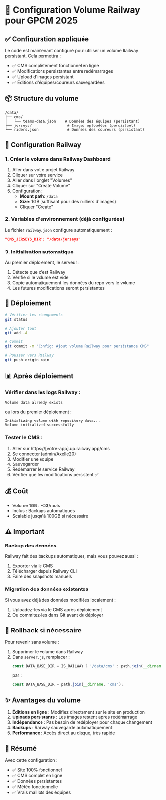 # 🚀 Configuration Volume Railway pour GPCM 2025

## ✅ Configuration appliquée

Le code est maintenant configuré pour utiliser un volume Railway persistant. Cela permettra :
- ✅ CMS complètement fonctionnel en ligne
- ✅ Modifications persistantes entre redémarrages
- ✅ Upload d'images persistant
- ✅ Éditions d'équipes/coureurs sauvegardées

## 📦 Structure du volume

```
/data/
├── cms/
│   └── teams-data.json    # Données des équipes (persistant)
├── jerseys/                # Images uploadées (persistant)
└── riders.json             # Données des coureurs (persistant)
```

## 🔧 Configuration Railway

### 1. Créer le volume dans Railway Dashboard

1. Aller dans votre projet Railway
2. Cliquer sur votre service
3. Aller dans l'onglet "Volumes"
4. Cliquer sur "Create Volume"
5. Configuration :
   - **Mount path**: `/data`
   - **Size**: 1GB (suffisant pour des milliers d'images)
   - Cliquer "Create"

### 2. Variables d'environnement (déjà configurées)

Le fichier `railway.json` configure automatiquement :
```json
"CMS_JERSEYS_DIR": "/data/jerseys"
```

### 3. Initialisation automatique

Au premier déploiement, le serveur :
1. Détecte que c'est Railway
2. Vérifie si le volume est vide
3. Copie automatiquement les données du repo vers le volume
4. Les futures modifications seront persistantes

## 🚀 Déploiement

```bash
# Vérifier les changements
git status

# Ajouter tout
git add -A

# Commit
git commit -m "Config: Ajout volume Railway pour persistance CMS"

# Pousser vers Railway
git push origin main
```

## 📊 Après déploiement

### Vérifier dans les logs Railway :
```
Volume data already exists
```
ou lors du premier déploiement :
```
Initializing volume with repository data...
Volume initialized successfully
```

### Tester le CMS :
1. Aller sur https://[votre-app].up.railway.app/cms
2. Se connecter (admin/Axelle20)
3. Modifier une équipe
4. Sauvegarder
5. Redémarrer le service Railway
6. Vérifier que les modifications persistent ✅

## 💰 Coût

- Volume 1GB : ~5$/mois
- Inclus : Backups automatiques
- Scalable jusqu'à 100GB si nécessaire

## ⚠️ Important

### Backup des données
Railway fait des backups automatiques, mais vous pouvez aussi :
1. Exporter via le CMS
2. Télécharger depuis Railway CLI
3. Faire des snapshots manuels

### Migration des données existantes
Si vous avez déjà des données modifiées localement :
1. Uploadez-les via le CMS après déploiement
2. Ou commitez-les dans Git avant de déployer

## 🔄 Rollback si nécessaire

Pour revenir sans volume :
1. Supprimer le volume dans Railway
2. Dans `server.js`, remplacer :
   ```javascript
   const DATA_BASE_DIR = IS_RAILWAY ? '/data/cms' : path.join(__dirname, 'cms');
   ```
   par :
   ```javascript
   const DATA_BASE_DIR = path.join(__dirname, 'cms');
   ```

## ✨ Avantages du volume

1. **Éditions en ligne** : Modifiez directement sur le site en production
2. **Uploads persistants** : Les images restent après redémarrage
3. **Indépendance** : Pas besoin de redéployer pour chaque changement
4. **Backups** : Railway sauvegarde automatiquement
5. **Performance** : Accès direct au disque, très rapide

## 🎯 Résumé

Avec cette configuration :
- ✅ Site 100% fonctionnel
- ✅ CMS complet en ligne
- ✅ Données persistantes
- ✅ Météo fonctionnelle
- ✅ Vrais maillots des équipes
